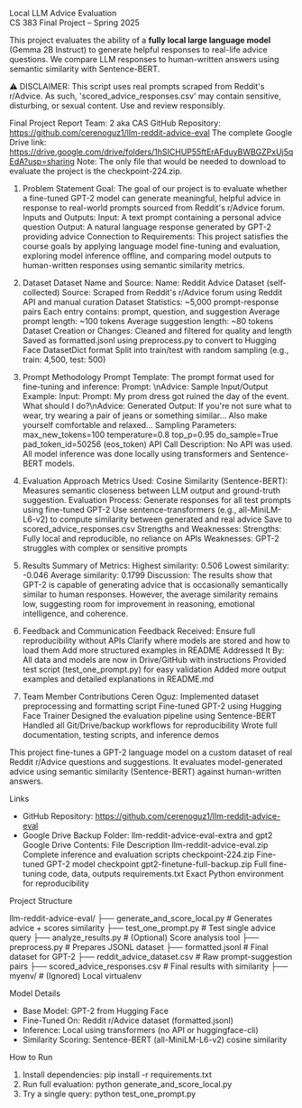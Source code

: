 Local LLM Advice Evaluation  
CS 383 Final Project – Spring 2025

This project evaluates the ability of a **fully local large language model** (Gemma 2B Instruct) to generate helpful responses to real-life advice questions. We compare LLM responses to human-written answers using semantic similarity with Sentence-BERT.

⚠️ DISCLAIMER:
This script uses real prompts scraped from Reddit's r/Advice. As such, 'scored_advice_responses.csv' may contain sensitive, disturbing, or sexual content. Use and review responsibly.

Final Project Report
Team: 2 aka CAS
GitHub Repository: https://github.com/cerenoguz1/llm-reddit-advice-eval
The complete Google Drive link: https://drive.google.com/drive/folders/1hSICHUP55ftErAFduyBWBGZPxUj5qEdA?usp=sharing
Note: The only file that would be needed to download to evaluate the project is the checkpoint-224.zip. 


1. Problem Statement
Goal:
The goal of our project is to evaluate whether a fine-tuned GPT-2 model can generate meaningful, helpful advice in response to real-world prompts sourced from Reddit's r/Advice forum.
Inputs and Outputs:
Input: A text prompt containing a personal advice question
Output: A natural language response generated by GPT-2 providing advice
Connection to Requirements:
This project satisfies the course goals by applying language model fine-tuning and evaluation, exploring model inference offline, and comparing model outputs to human-written responses using semantic similarity metrics.

2. Dataset
Dataset Name and Source:
Name: Reddit Advice Dataset (self-collected)
Source: Scraped from Reddit's r/Advice forum using Reddit API and manual curation
Dataset Statistics:
~5,000 prompt-response pairs
Each entry contains: prompt, question, and suggestion
Average prompt length: ~100 tokens
Average suggestion length: ~80 tokens
Dataset Creation or Changes:
Cleaned and filtered for quality and length
Saved as formatted.jsonl using preprocess.py to convert to Hugging Face DatasetDict format
Split into train/test with random sampling (e.g., train: 4,500, test: 500)

3. Prompt Methodology
Prompt Template:
The prompt format used for fine-tuning and inference:
Prompt: <user advice question>\nAdvice:
Sample Input/Output Example:
Input:
Prompt: My prom dress got ruined the day of the event. What should I do?\nAdvice:
Generated Output:
If you're not sure what to wear, try wearing a pair of jeans or something similar... Also make yourself comfortable and relaxed...
Sampling Parameters:
max_new_tokens=100
temperature=0.8
top_p=0.95
do_sample=True
pad_token_id=50256 (eos_token)
API Call Description:
No API was used. All model inference was done locally using transformers and Sentence-BERT models.

4. Evaluation Approach
Metrics Used:
Cosine Similarity (Sentence-BERT): Measures semantic closeness between LLM output and ground-truth suggestion.
Evaluation Process:
Generate responses for all test prompts using fine-tuned GPT-2
Use sentence-transformers (e.g., all-MiniLM-L6-v2) to compute similarity between generated and real advice
Save to scored_advice_responses.csv
Strengths and Weaknesses:
Strengths: Fully local and reproducible, no reliance on APIs
Weaknesses: GPT-2 struggles with complex or sensitive prompts

5. Results
Summary of Metrics:
Highest similarity: 0.506
Lowest similarity: -0.046
Average similarity: 0.1799
Discussion:
The results show that GPT-2 is capable of generating advice that is occasionally semantically similar to human responses. However, the average similarity remains low, suggesting room for improvement in reasoning, emotional intelligence, and coherence.

6. Feedback and Communication
Feedback Received:
Ensure full reproducibility without APIs
Clarify where models are stored and how to load them
Add more structured examples in README
Addressed It By:
All data and models are now in Drive/GitHub with instructions
Provided test script (test_one_prompt.py) for easy validation
Added more output examples and detailed explanations in README.md

7. Team Member Contributions
Ceren Oguz:
Implemented dataset preprocessing and formatting script
Fine-tuned GPT-2 using Hugging Face Trainer
Designed the evaluation pipeline using Sentence-BERT
Handled all Git/Drive/backup workflows for reproducibility
Wrote full documentation, testing scripts, and inference demos

This project fine-tunes a GPT-2 language model on a custom dataset of real Reddit r/Advice questions and suggestions. It evaluates model-generated advice using semantic similarity (Sentence-BERT) against human-written answers.

Links
* GitHub Repository: https://github.com/cerenoguz1/llm-reddit-advice-eval
* Google Drive Backup Folder: llm-reddit-advice-eval-extra and gpt2
Google Drive Contents:
File	Description
llm-reddit-advice-eval.zip	Complete inference and evaluation scripts
checkpoint-224.zip	Fine-tuned GPT-2 model checkpoint
gpt2-finetune-full-backup.zip	Full fine-tuning code, data, outputs
requirements.txt	Exact Python environment for reproducibility

Project Structure

llm-reddit-advice-eval/
├── generate_and_score_local.py        # Generates advice + scores similarity
├── test_one_prompt.py                 # Test single advice query
├── analyze_results.py                 # (Optional) Score analysis tool
├── preprocess.py                      # Prepares JSONL dataset
├── formatted.jsonl                    # Final dataset for GPT-2
├── reddit_advice_dataset.csv         # Raw prompt-suggestion pairs
├── scored_advice_responses.csv       # Final results with similarity
├── myenv/                             # (Ignored) Local virtualenv

Model Details
* Base Model: GPT-2 from Hugging Face
* Fine-Tuned On: Reddit r/Advice dataset (formatted.jsonl)
* Inference: Local using transformers (no API or huggingface-cli)
* Similarity Scoring: Sentence-BERT (all-MiniLM-L6-v2) cosine similarity

How to Run
1. Install dependencies: pip install -r requirements.txt
2. Run full evaluation: python generate_and_score_local.py
3. Try a single query: python test_one_prompt.py
